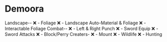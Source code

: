 # Demoora

Landscape--
:x: - Foliage
:x: - Landscape Auto-Material & Foliage
:x: - Interactable Foliage
Combat--
:x: - Left & Right Punch
:x: - Sword Equip
:x: - Sword Attacks
:x: - Block/Perry
Creaters-
:x: - Mount
:x: - Wildlife
:x: - Hunting
